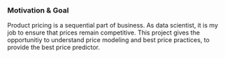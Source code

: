 ### Motivation & Goal
Product pricing is a sequential part of business. As data scientist, it is my job to ensure that prices remain competitive. This project gives the opportunitiy to understand price modeling and best price practices, to provide the best price predictor.